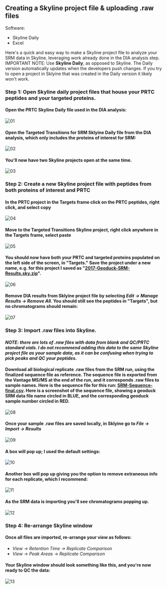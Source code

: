 ## Creating a Skyline project file & uploading .raw files

Software:
  * Skyline Daily
  * Excel

Here's a quick and easy way to make a Skyline project file to analyze your SRM data in Skyline, leveraging work already done in the DIA analysis step.  
IMPORTANT NOTE: Use **Skyline Daily**, as opposed to Skyline.  The Daily version automatically updates when the developers push changes.  If you try to open a project in Sklyine that was created in the Daily version it likely won't work.

### Step 1: Open Skyline daily project files that house your PRTC peptides and your targeted proteins. 

#### Open the PRTC Skyline Daily file used in the DIA analysis: 
![01](https://github.com/RobertsLab/Paper-DNR-Geoduck-Proteomics/blob/master/images/SRM-Skyline-Project-01.PNG?raw=true)

#### Open the Targeted Transitions for SRM Sklyine Daily file from the DIA analysis, which only includes the proteins of interest for SRM: 
![02](https://github.com/RobertsLab/Paper-DNR-Geoduck-Proteomics/blob/master/images/SRM-Skyline-Project-02.PNG?raw=true)

#### You'll now have two Skyline projects open at the same time. 
![03](https://github.com/RobertsLab/Paper-DNR-Geoduck-Proteomics/blob/master/images/SRM-Skyline-Project-03.PNG?raw=true)

### Step 2: Create a new Skyline project file with peptides from both proteins of interest and PRTC 

#### In the PRTC project in the Targets frame click on the PRTC peptides, right click, and select copy
![04](https://github.com/RobertsLab/Paper-DNR-Geoduck-Proteomics/blob/master/images/SRM-Skyline-Project-04.PNG?raw=true)

#### Move to the Targeted Transitions Skyline project, right click anywhere in the Targets frame, select paste
![05](https://github.com/RobertsLab/Paper-DNR-Geoduck-Proteomics/blob/master/images/SRM-Skyline-Project-05.PNG?raw=true)

#### You should now have both your PRTC and targeted proteins populated on the left side of the screen, in "Targets."  **Save the project under a new name**, e.g. for this project I saved as "[2017-Geoduck-SRM-Results.sky.zip](http://owl.fish.washington.edu/generosa/Generosa_DNR/2017-July-SRM-various-files/)".  
![06](https://github.com/RobertsLab/Paper-DNR-Geoduck-Proteomics/blob/master/images/SRM-Skyline-Project-06.PNG?raw=true)

#### Remove DIA results from Sklyine project file by selecting _Edit -> Manage Results -> Remove All_. You should still see the peptides in "Targets", but no chromatograms should remain: 
![07](https://github.com/RobertsLab/Paper-DNR-Geoduck-Proteomics/blob/master/images/SRM-Skyline-Project-07.PNG?raw=true)

### Step 3: Import .raw files into Skyline.  

#### _NOTE: there are lots of .raw files with data from blank and QC/PRTC standard vials.  I do not recommend adding this data to the same Skyline project file as your sample data, as it can be confusing when trying to pick peaks and QC your peptides._

#### Download all biological replicate .raw files from the SRM run, using the finalized sequence file as reference.  The sequence file is exported from the Vantage MS/MS at the end of the run, and it corresponds .raw files to sample names. Here is the sequence file for this run: [SRM-Sequence-final.csv](https://github.com/RobertsLab/Paper-DNR-Geoduck-Proteomics/blob/master/data/SRM/SRM-Sequence-final.csv). Here is a screenshot of the sequence file, showing a geoduck SRM data file name circled in BLUE, and the corresponding geoduck sample number circled in RED.  
![08](https://github.com/RobertsLab/Paper-DNR-Geoduck-Proteomics/blob/master/images/SRM-Skyline-Project-08.PNG?raw=true)

#### Once your sample .raw files are saved locally, in Sklyine go to _File -> Import -> Results_
![09](https://github.com/RobertsLab/Paper-DNR-Geoduck-Proteomics/blob/master/images/SRM-Skyline-Project-09.PNG?raw=true)

#### A box will pop up; I used the default settings:
![10](https://github.com/RobertsLab/Paper-DNR-Geoduck-Proteomics/blob/master/images/SRM-Skyline-Project-10.PNG?raw=true)

#### Another box will pop up giving you the option to remove extraneous info for each replicate, which I recommend: 
![11](https://github.com/RobertsLab/Paper-DNR-Geoduck-Proteomics/blob/master/images/SRM-Skyline-Project-11.PNG?raw=true)

#### As the SRM data is importing you'll see chromatograms popping up. 
![12](https://github.com/RobertsLab/Paper-DNR-Geoduck-Proteomics/blob/master/images/SRM-Skyline-Project-12.PNG?raw=true)

### Step 4: Re-arrange Skyline window

#### Once all files are imported, re-arrange your view as follows:
 * _View -> Retention Time -> Replicate Comparison_
 * _View -> Peak Areas -> Replicate Comparison_

#### Your Skyline window should look something like this, and you're now ready to QC the data: 
![13](https://github.com/RobertsLab/Paper-DNR-Geoduck-Proteomics/blob/master/images/SRM-Skyline-Project-13.PNG?raw=true)
